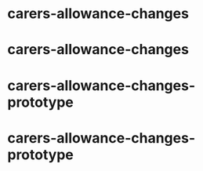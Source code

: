 # carers-allowance-changes
# carers-allowance-changes
# carers-allowance-changes-prototype
# carers-allowance-changes-prototype
